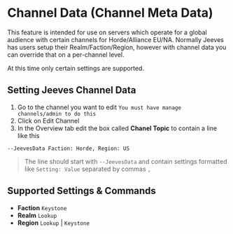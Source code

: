 # Channel Data (Channel Meta Data)

This feature is intended for use on servers which operate for a global audience with certain channels for Horde/Alliance EU/NA. Normally Jeeves has users setup their Realm/Faction/Region, however with channel data you can override that on a per-channel level.

At this time only certain settings are supported.

## Setting Jeeves Channel Data
1. Go to the channel you want to edit `You must have manage channels/admin to do this`
2. Click on Edit Channel
3. In the Overview tab edit the box called **Chanel Topic** to contain a line like this
```
--JeevesData Faction: Horde, Region: US
```
> The line should start with `--JeevesData` and contain settings formatted like `Setting: Value` separated by commas `,`

## Supported Settings & Commands
* **Faction** `Keystone`
* **Realm** `Lookup`
* **Region** `Lookup` | `Keystone`
